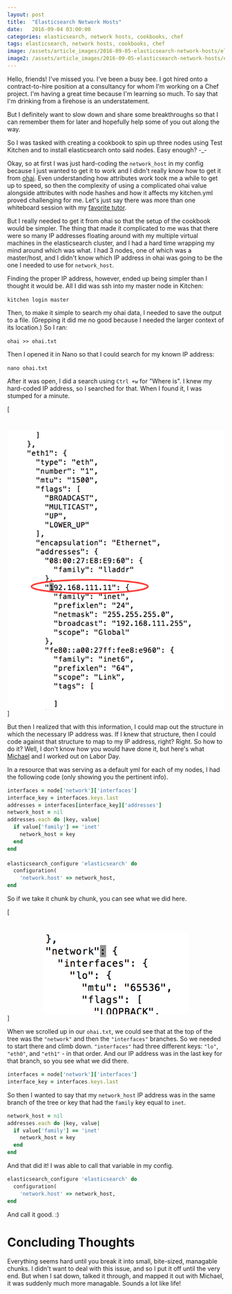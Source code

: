 ```yaml
---
layout: post
title:  "Elasticsearch Network Hosts"
date:   2016-09-04 03:00:00
categories: elasticsearch, network hosts, cookbooks, chef
tags: elasticsearch, network hosts, cookbooks, chef
image: /assets/article_images/2016-09-05-elasticsearch-network-hosts/elasticsearch.jpg
image2: /assets/article_images/2016-09-05-elasticsearch-network-hosts/elasticsearch-mobile.jpg
---
```

Hello, friends! I've missed you. I've been a busy bee. I got hired onto a contract-to-hire position at a consultancy for whom I'm working on a Chef project. I'm having a great time because I'm learning so much. To say that I'm drinking from a firehose is an understatement.

But I definitely want to slow down and share some breakthroughs so that I can remember them for later and hopefully help some of you out along the way. 

So I was tasked with creating a cookbook to spin up three nodes using Test Kitchen and to install elasticsearch onto said nodes. Easy enough? -_- 

Okay, so at first I was just hard-coding the `network_host` in my config because I just wanted to get it to work and I didn't really know how to get it from [ohai](https://docs.chef.io/ohai.html). Even understanding how attributes work took me a while to get up to speed, so then the complexity of using a complicated ohai value alongside attributes with node hashes and how it affects my kitchen.yml proved challenging for me. Let's just say there was more than one whiteboard session with my [favorite tutor](http://hedge-ops.com). 

But I really needed to get it from ohai so that the setup of the cookbook would be simpler. The thing that made it complicated to me was that there were so many IP addresses floating around with my multiple virtual machines in the elasticsearch cluster, and I had a hard time wrapping my mind around which was what. I had 3 nodes, one of which was a master/host, and I didn't know which IP address in ohai was going to be the one I needed to use for `network_host`.

Finding the proper IP address, however, ended up being simpler than I thought it would be. All I did was ssh into my master node in Kitchen:

`kitchen login master` 

Then, to make it simple to search my ohai data, I needed to save the output to a file. (Grepping it did me no good because I needed the larger context of its location.) So I ran:

`ohai >> ohai.txt`

Then I opened it in Nano so that I could search for my known IP address:

`nano ohai.txt`

After it was open, I did a search using `Ctrl +w` for "Where is". I knew my hard-coded IP address, so I searched for that. When I found it, I was stumped for a minute.

[<img src='/assets/article_images/2016-09-05-elasticsearch-network-hosts/ohai-ip.png' style='display: block; margin-left: auto; margin-right: auto; padding-top: 40px' />]

But then I realized that with this information, I could map out the structure in which the necessary IP address was. If I knew that structure, then I could code against that structure to map to my IP address, right? Right. So how to do it? Well, I don't know how you would have done it, but here's what [Michael](http://hedge-ops.com) and I worked out on Labor Day.

In a resource that was serving as a default yml for each of my nodes, I had the following code (only showing you the pertinent info). 


```ruby
interfaces = node['network']['interfaces']
interface_key = interfaces.keys.last
addresses = interfaces[interface_key]['addresses']
network_host = nil
addresses.each do |key, value|
  if value['family'] == 'inet'
    network_host = key
  end
end

elasticsearch_configure 'elasticsearch' do
  configuration(
    'network.host' => network_host,
end
```

So if we take it chunk by chunk, you can see what we did here. 

[<img src='/assets/article_images/2016-09-05-elasticsearch-network-hosts/ohai-network.png' style='display: block; margin-left: auto; margin-right: auto; padding-top: 40px' />]

When we scrolled up in our `ohai.txt`, we could see that at the top of the tree was the `"network"` and then the `"interfaces"` branches. So we needed to start there and climb down. `"interfaces"` had three different keys: `"lo"`, `"eth0"`, and `"eth1"` - in that order. And our IP address was in the last key for that branch, so you see what we did there.

```ruby
interfaces = node['network']['interfaces']
interface_key = interfaces.keys.last
```

So then I wanted to say that my `network_host` IP address was in the same branch of the tree or key that had the `family` key equal to `inet`.  

```ruby
network_host = nil
addresses.each do |key, value|
  if value['family'] == 'inet'
    network_host = key
  end
end
```

And that did it! I was able to call that variable in my config.

```ruby
elasticsearch_configure 'elasticsearch' do
  configuration(
    'network.host' => network_host,
end
``` 

And call it good. :)

# Concluding Thoughts
Everything seems hard until you break it into small, bite-sized, managable chunks. I didn't want to deal with this issue, and so I put it off until the very end. But when I sat down, talked it through, and mapped it out with Michael, it was suddenly much more managable. Sounds a lot like life!

